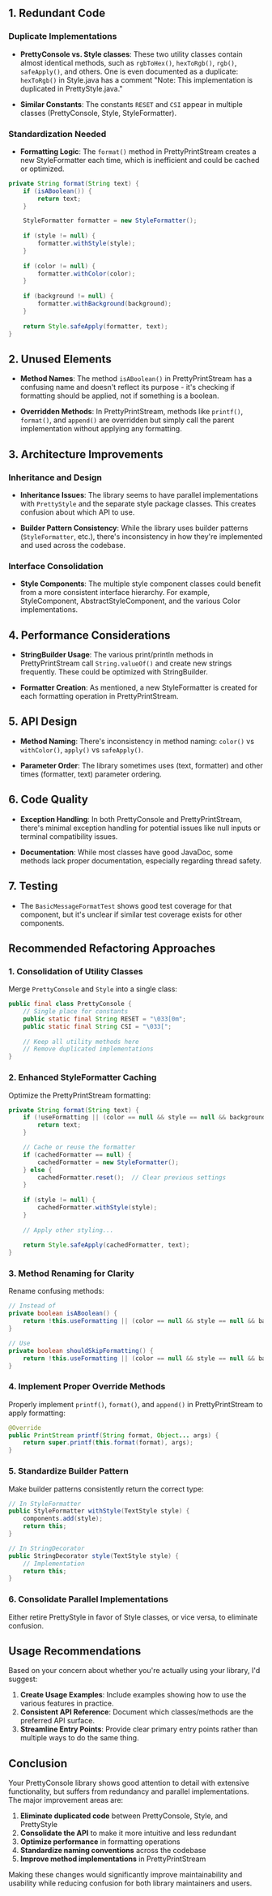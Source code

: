 
## 1. Redundant Code

### Duplicate Implementations
- **PrettyConsole vs. Style classes**: These two utility classes contain almost identical methods, such as `rgbToHex()`, `hexToRgb()`, `rgb()`, `safeApply()`, and others. One is even documented as a duplicate: `hexToRgb()` in Style.java has a comment "Note: This implementation is duplicated in PrettyStyle.java."

- **Similar Constants**: The constants `RESET` and `CSI` appear in multiple classes (PrettyConsole, Style, StyleFormatter).

### Standardization Needed
- **Formatting Logic**: The `format()` method in PrettyPrintStream creates a new StyleFormatter each time, which is inefficient and could be cached or optimized.

```java
private String format(String text) {
    if (isABoolean()) {
        return text;
    }

    StyleFormatter formatter = new StyleFormatter();
    
    if (style != null) {
        formatter.withStyle(style);
    }
    
    if (color != null) {
        formatter.withColor(color);
    }
    
    if (background != null) {
        formatter.withBackground(background);
    }
    
    return Style.safeApply(formatter, text);
}
```


## 2. Unused Elements

- **Method Names**: The method `isABoolean()` in PrettyPrintStream has a confusing name and doesn't reflect its purpose - it's checking if formatting should be applied, not if something is a boolean.

- **Overridden Methods**: In PrettyPrintStream, methods like `printf()`, `format()`, and `append()` are overridden but simply call the parent implementation without applying any formatting.

## 3. Architecture Improvements

### Inheritance and Design
- **Inheritance Issues**: The library seems to have parallel implementations with `PrettyStyle` and the separate style package classes. This creates confusion about which API to use.

- **Builder Pattern Consistency**: While the library uses builder patterns (`StyleFormatter`, etc.), there's inconsistency in how they're implemented and used across the codebase.

### Interface Consolidation
- **Style Components**: The multiple style component classes could benefit from a more consistent interface hierarchy. For example, StyleComponent, AbstractStyleComponent, and the various Color implementations.

## 4. Performance Considerations

- **StringBuilder Usage**: The various print/println methods in PrettyPrintStream call `String.valueOf()` and create new strings frequently. These could be optimized with StringBuilder.

- **Formatter Creation**: As mentioned, a new StyleFormatter is created for each formatting operation in PrettyPrintStream.

## 5. API Design

- **Method Naming**: There's inconsistency in method naming: `color()` vs `withColor()`, `apply()` vs `safeApply()`.

- **Parameter Order**: The library sometimes uses (text, formatter) and other times (formatter, text) parameter ordering.

## 6. Code Quality

- **Exception Handling**: In both PrettyConsole and PrettyPrintStream, there's minimal exception handling for potential issues like null inputs or terminal compatibility issues.

- **Documentation**: While most classes have good JavaDoc, some methods lack proper documentation, especially regarding thread safety.

## 7. Testing

- The `BasicMessageFormatTest` shows good test coverage for that component, but it's unclear if similar test coverage exists for other components.

## Recommended Refactoring Approaches

### 1. Consolidation of Utility Classes

Merge `PrettyConsole` and `Style` into a single class:

```java
public final class PrettyConsole {
    // Single place for constants
    public static final String RESET = "\033[0m";
    public static final String CSI = "\033[";
    
    // Keep all utility methods here
    // Remove duplicated implementations
}
```


### 2. Enhanced StyleFormatter Caching

Optimize the PrettyPrintStream formatting:

```java
private String format(String text) {
    if (!useFormatting || (color == null && style == null && background == null)) {
        return text;
    }

    // Cache or reuse the formatter
    if (cachedFormatter == null) {
        cachedFormatter = new StyleFormatter();
    } else {
        cachedFormatter.reset();  // Clear previous settings
    }
    
    if (style != null) {
        cachedFormatter.withStyle(style);
    }
    
    // Apply other styling...
    
    return Style.safeApply(cachedFormatter, text);
}
```


### 3. Method Renaming for Clarity

Rename confusing methods:

```java
// Instead of
private boolean isABoolean() {
    return !this.useFormatting || (color == null && style == null && background == null);
}

// Use
private boolean shouldSkipFormatting() {
    return !this.useFormatting || (color == null && style == null && background == null);
}
```


### 4. Implement Proper Override Methods

Properly implement `printf()`, `format()`, and `append()` in PrettyPrintStream to apply formatting:

```java
@Override
public PrintStream printf(String format, Object... args) {
    return super.printf(this.format(format), args);
}
```


### 5. Standardize Builder Pattern

Make builder patterns consistently return the correct type:

```java
// In StyleFormatter
public StyleFormatter withStyle(TextStyle style) {
    components.add(style);
    return this;
}

// In StringDecorator
public StringDecorator style(TextStyle style) {
    // Implementation
    return this;
}
```


### 6. Consolidate Parallel Implementations

Either retire PrettyStyle in favor of Style classes, or vice versa, to eliminate confusion.

## Usage Recommendations

Based on your concern about whether you're actually using your library, I'd suggest:

1. **Create Usage Examples**: Include examples showing how to use the various features in practice.
2. **Consistent API Reference**: Document which classes/methods are the preferred API surface.
3. **Streamline Entry Points**: Provide clear primary entry points rather than multiple ways to do the same thing.

## Conclusion

Your PrettyConsole library shows good attention to detail with extensive functionality, but suffers from redundancy and parallel implementations. The major improvement areas are:

1. **Eliminate duplicated code** between PrettyConsole, Style, and PrettyStyle
2. **Consolidate the API** to make it more intuitive and less redundant
3. **Optimize performance** in formatting operations
4. **Standardize naming conventions** across the codebase
5. **Improve method implementations** in PrettyPrintStream

Making these changes would significantly improve maintainability and usability while reducing confusion for both library maintainers and users.